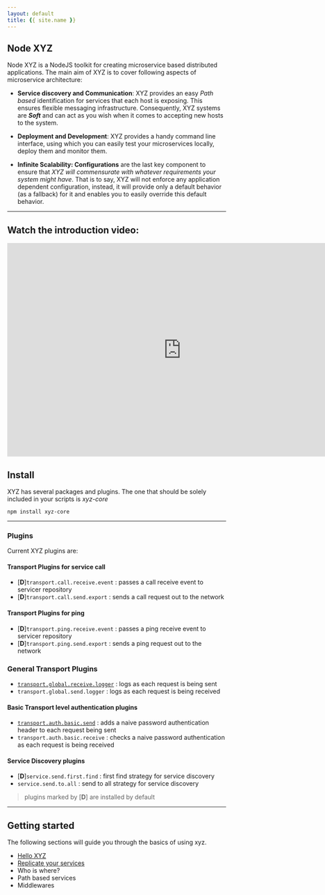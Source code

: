 ```yaml
---
layout: default
title: {{ site.name }}
---
```

## Node XYZ

Node XYZ is a NodeJS toolkit for creating microservice based distributed applications. The main aim of XYZ is to cover following aspects of microservice architecture:

  - **Service discovery and Communication**:
    XYZ provides an easy *Path based* identification for services that each host is exposing. This ensures flexible messaging infrastructure. Consequently, XYZ systems are ***Soft*** and can act as you wish when it comes to accepting new hosts to the system.

  - **Deployment and Development**:
    XYZ provides a handy command line interface, using which you can easily test your microservices locally, deploy them and monitor them.

  - **Infinite Scalability: Configurations** are the last key component to ensure that *XYZ will commensurate with whatever requirements your system might have*. That is to say, XYZ will not enforce any application dependent configuration, instead, it will provide only a default behavior (as a fallback) for it and enables you to easily override this default behavior.

---

## Watch the introduction video:

<iframe width="800" height="491" src="http://www.powtoon.com/embed/dRNJOFylWnr/" frameborder="0"></iframe>

## Install

XYZ has several packages and plugins. The one that should be solely included in your scripts is _xyz-core_

    npm install xyz-core


---

### Plugins

Current XYZ plugins are:

#### Transport Plugins for service call
  - [**D**]`transport.call.receive.event` : passes a call receive event to servicer repository
  - [**D**]`transport.call.send.export` : sends a call request out to the network

#### Transport Plugins for ping
  - [**D**]`transport.ping.receive.event` : passes a ping receive event to servicer repository
  - [**D**]`transport.ping.send.export` : sends a ping request out to the network

### General Transport Plugins
  - [`transport.global.receive.logger`](https://github.com/node-xyz/xyz.transport.global.receive.logger) : logs as each request is being sent
  - `transport.global.send.logger` : logs as each request is being received

#### Basic Transport level authentication plugins
  - [`transport.auth.basic.send`](https://github.com/node-xyz/xyz.transport.auth.basic.send) : adds a naive password authentication header to each request being sent
  - `transport.auth.basic.receive` : checks a naive password authentication as each request is being received

#### Service Discovery plugins
  - [**D**]`service.send.first.find` : first find strategy for service discovery
  - `service.send.to.all` : send to all strategy for service discovery

  > plugins marked by [**D**] are installed by default


---

## Getting started

The following sections will guide you through the basics of using xyz.

  - [Hello XYZ](/getting-started#hello-xyz)
  - [Replicate your services](/getting-started#replicating-your-nodes-and-services)
  -  Who is where?
  -  Path based services
  -  Middlewares
